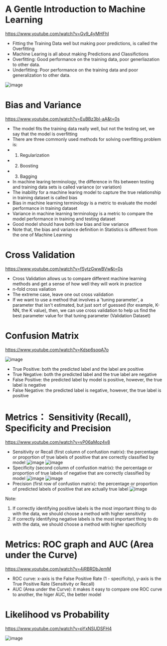 
# A Gentle Introduction to Machine Learning

https://www.youtube.com/watch?v=Gv9_4yMHFhI

- Fitting the Training Data well but making poor predictions, is called the Overfitting
- Machine Learing is all about making Predictions and Classifictions
- Overfitting: Good performance on the training data, poor generliazation to other data. 
- Underfitting: Poor performance on the training data and poor generalization to other data.

![image](https://user-images.githubusercontent.com/60442877/149464318-d2f82b92-1b4a-4df1-91ee-c9f195db4879.png)



# Bias and Variance

https://www.youtube.com/watch?v=EuBBz3bI-aA&t=0s

- The model fits the training data really well, but not the testing set, we say that the model is overfitting
- There are three commonly used methods for solving overfitting problem is: 
- 1. Regularization
- 2. Boosting
- 3. Bagging
- In machine learing terminology, the difference in fits between testing and training data sets is called variance (or variation)
- The inability for a machine learing model to capture the true relationship in training dataset is called bias
- Bias in machine learning terminology is a metric to evaluate the model performance in training dataset
- Variance in machine learning terminology is a metric to compare the model performance in training and testing dataset
- Good model should have both low bias and low variance
- Note that, the bias and variance definition in Statistics is different from the one of Machine Learning

# Cross Validation

https://www.youtube.com/watch?v=fSytzGwwBVw&t=0s
 
- Cross Validation allows us to compare different machine learning methods and get a sense of how well they will work in practice
- n-fold cross valiation
- The extreme case, leave one out cross validation
- If we want to use a method that involves a 'tuning parameter', a parameter that isn't estimated, but just sort of guessed (for example, K-NN, the K value), then, we can use cross validation to help us find the best parameter value for that tuning parameter (Validation Dataset)

# Confusion Matrix

https://www.youtube.com/watch?v=Kdsp6soqA7o

![image](https://user-images.githubusercontent.com/60442877/149466730-196531f7-4d8a-4a41-b557-a8599ccc970a.png)

- True Positive: both the predicted label and the  label are positive
- True Negative: both the predicted label and the true label are negative
- False Positive: the predicted label by model is positive, however, the true label is negative
- False Negative: the predicted label is negative, however, the true label is positive

# Metrics： Sensitivity (Recall), Specificity and Precision

https://www.youtube.com/watch?v=vP06aMoz4v8

- Sensitivity or Recall (first column of confustion matrix): the percentage or proportion of true labels of positive that are correctly classified by model
![image](https://user-images.githubusercontent.com/60442877/149472743-3c695746-b05c-4c29-b993-03e752474f56.png)
![image](https://user-images.githubusercontent.com/60442877/149472819-6a216abc-d320-4dd9-93b2-24fd0ceb3068.png)
- Specificity (second column of confustion matrix): the percentage or proportion of true labels of negative that are correctly classified by model
![image](https://user-images.githubusercontent.com/60442877/149473181-965ae655-0a2a-41ce-a03f-17c198c5b98e.png)
![image](https://user-images.githubusercontent.com/60442877/149473116-6dd3b942-1535-4626-b5c4-0097a6fc3ed2.png)
- Precision (first row of confustion matrix): the percentage or proportion of predicted labels of positive that are actually true label
![image](https://user-images.githubusercontent.com/60442877/149480218-6ce80acb-2e2f-4b74-ae1e-c3a69dbd27e0.png)

Note: 
1. If correctly identifying positive labels is the most important thing to do with the data, we should choose a method with higher sensitivity
2. If correctly identifying negative labels is the most important thing to do with the data, we should choose a method with higher specificity


# Metrics: ROC graph and AUC (Area under the Curve)

https://www.youtube.com/watch?v=4jRBRDbJemM

- ROC curve: x-axis is the False Positive Rate (1 - specificity), y-axis is the True Positive Rate (Sensitivity or Recall)
- AUC (Area under the Curve): it makes it easy to compare one ROC curve to another, the higer AUC, the better model


# Likelihood vs Probability 

https://www.youtube.com/watch?v=pYxNSUDSFH4

![image](https://user-images.githubusercontent.com/60442877/149656815-1a63f325-0f28-46fe-bba2-7939f2ecdfea.png)

